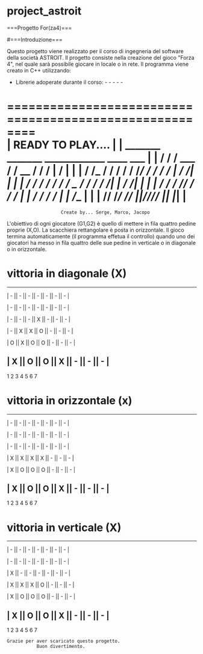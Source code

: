 # project_astroit
===Progetto For(za4)===


#===Introduzione===

Questo progetto viene realizzato per il corso di ingegneria del software della società ASTROIT.
Il progetto consiste nella creazione del gioco "Forza 4", nel quale sarà possibile giocare in locale o in rete.
Il programma viene creato in C++ utilizzando:

- Librerie adoperate durante il corso:
                                        - <iostream>
                                        - <string>
                                        - <array>
                                        - <random>
                                        - <vector>

 ========================================================  
| READY TO PLAY....                                       | 
|      _______  _______  ____________     ____      ___  | 
|     /  ____/ / ___  / / __  /__   /    /    |    /   | | 
|    /  /___  / /  / / / /_/ /  /  /    /     |   / /| | | 
|   /  ____/ / /  / / /  _  /  /  /    /  /|  |  / /_| | | 
|  /  /     / /__/ / /  / | | /  /___ /  / |  | /____  | | 
| /__/     /______/ /__/  |_|/______//__/  |__|      |_| | 
 ========================================================  
                        Create by... Serge, Marco, Jacopo  

L'obiettivo di ogni giocatore (G1,G2) è quello di mettere in fila quattro pedine proprie (X,O). La scacchiera rettangolare è posta in orizzontale. 
Il gioco termina automaticamente (il programma effetua il controllo) quando uno dei giocatori ha messo in fila quattro delle sue pedine in verticale o in diagonale o in orizzontale.

# vittoria in diagonale (X)
-------------------------------------------------
|  -  ||  -  ||  -  ||  -  ||  -  ||  -  ||  -  |    

|  -  ||  -  ||  -  ||  -  ||  -  ||  -  ||  -  |

|  -  ||  -  ||  -  ||  X  ||  -  ||  -  ||  -  |

|  -  ||  X  ||  X  ||  O  ||  -  ||  -  ||  -  |

|  O  ||  X  ||  O  ||  O  ||  -  ||  -  ||  -  |

|  X  ||  O  ||  O  ||  X  ||  -  ||  -  ||  -  |
-------------------------------------------------
   1      2      3      4      5      6      7   

# vittoria in orizzontale (x)
-------------------------------------------------
|  -  ||  -  ||  -  ||  -  ||  -  ||  -  ||  -  |    

|  -  ||  -  ||  -  ||  -  ||  -  ||  -  ||  -  |

|  -  ||  -  ||  -  ||  -  ||  -  ||  -  ||  -  |

|  X  ||  X  ||  X  ||  X  ||  -  ||  -  ||  -  |

|  X  ||  O  ||  O  ||  O  ||  -  ||  -  ||  -  |

|  X  ||  O  ||  O  ||  X  ||  -  ||  -  ||  -  |
-------------------------------------------------
   1      2      3      4      5      6      7   

# vittoria in verticale (X)
-------------------------------------------------
|  -  ||  -  ||  -  ||  -  ||  -  ||  -  ||  -  |    

|  -  ||  -  ||  -  ||  -  ||  -  ||  -  ||  -  |

|  X  ||  -  ||  -  ||  -  ||  -  ||  -  ||  -  |

|  X  ||  X  ||  X  ||  O  ||  -  ||  -  ||  -  |

|  X  ||  O  ||  O  ||  O  ||  -  ||  -  ||  -  |

|  X  ||  O  ||  O  ||  X  ||  -  ||  -  ||  -  |
-------------------------------------------------
   1      2      3      4      5      6      7   

    Grazie per aver scaricato questo progetto. 
               Buon divertimento.
